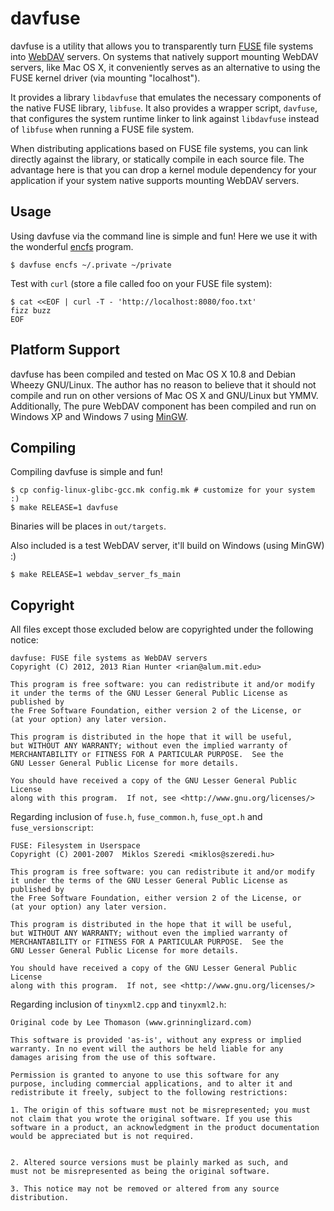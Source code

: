 davfuse
=======

davfuse is a utility that allows you to transparently turn
[FUSE](http://fuse.sf.net/) file systems
into [WebDAV](http://webdav.org/) servers. On systems that
natively support mounting WebDAV servers,
like Mac OS X, it conveniently serves as an alternative to using the FUSE
kernel driver (via mounting "localhost").

It provides a library `libdavfuse` that emulates the necessary components
of the native FUSE library, `libfuse`. It also provides a wrapper script,
`davfuse`, that configures the system runtime linker to link against
`libdavfuse` instead of `libfuse` when running a FUSE file system.

When distributing applications based on FUSE file systems, you can link
directly against the library, or statically compile in each source file.
The advantage here is that you can drop a kernel module dependency for your
application if your system native supports mounting WebDAV servers.

Usage
-----

Using davfuse via the command line is simple and fun! Here we use it
with the wonderful [encfs](http://www.arg0.net/encfs) program.

    $ davfuse encfs ~/.private ~/private

Test with `curl` (store a file called foo on your FUSE file system):

    $ cat <<EOF | curl -T - 'http://localhost:8080/foo.txt'
    fizz buzz
    EOF

Platform Support
----------------

davfuse has been compiled and tested on Mac OS X 10.8 and Debian Wheezy
GNU/Linux. The author has no reason to believe that it should not
compile and run on other versions of Mac OS X and GNU/Linux but YMMV.
Additionally, The pure WebDAV component has been compiled and run
on Windows XP and Windows 7 using [MinGW](http://mingw.org/).

Compiling
---------

Compiling davfuse is simple and fun!

    $ cp config-linux-glibc-gcc.mk config.mk # customize for your system :)
    $ make RELEASE=1 davfuse

Binaries will be places in `out/targets`.

Also included is a test WebDAV server, it'll build on Windows (using MinGW) :)

    $ make RELEASE=1 webdav_server_fs_main

Copyright
---------

All files except those excluded below are copyrighted under the following notice:

    davfuse: FUSE file systems as WebDAV servers
    Copyright (C) 2012, 2013 Rian Hunter <rian@alum.mit.edu>
    
    This program is free software: you can redistribute it and/or modify
    it under the terms of the GNU Lesser General Public License as published by
    the Free Software Foundation, either version 2 of the License, or
    (at your option) any later version.
    
    This program is distributed in the hope that it will be useful,
    but WITHOUT ANY WARRANTY; without even the implied warranty of
    MERCHANTABILITY or FITNESS FOR A PARTICULAR PURPOSE.  See the
    GNU Lesser General Public License for more details.
    
    You should have received a copy of the GNU Lesser General Public License
    along with this program.  If not, see <http://www.gnu.org/licenses/>

Regarding inclusion of `fuse.h`, `fuse_common.h`, `fuse_opt.h` and `fuse_versionscript`:

    FUSE: Filesystem in Userspace
    Copyright (C) 2001-2007  Miklos Szeredi <miklos@szeredi.hu>
    
    This program is free software: you can redistribute it and/or modify
    it under the terms of the GNU Lesser General Public License as published by
    the Free Software Foundation, either version 2 of the License, or
    (at your option) any later version.
    
    This program is distributed in the hope that it will be useful,
    but WITHOUT ANY WARRANTY; without even the implied warranty of
    MERCHANTABILITY or FITNESS FOR A PARTICULAR PURPOSE.  See the
    GNU Lesser General Public License for more details.
    
    You should have received a copy of the GNU Lesser General Public License
    along with this program.  If not, see <http://www.gnu.org/licenses/>

Regarding inclusion of `tinyxml2.cpp` and `tinyxml2.h`:

    Original code by Lee Thomason (www.grinninglizard.com)
    
    This software is provided 'as-is', without any express or implied
    warranty. In no event will the authors be held liable for any
    damages arising from the use of this software.

    Permission is granted to anyone to use this software for any
    purpose, including commercial applications, and to alter it and
    redistribute it freely, subject to the following restrictions:

    1. The origin of this software must not be misrepresented; you must
    not claim that you wrote the original software. If you use this
    software in a product, an acknowledgment in the product documentation
    would be appreciated but is not required.
    
    
    2. Altered source versions must be plainly marked as such, and
    must not be misrepresented as being the original software.
    
    3. This notice may not be removed or altered from any source
    distribution.
